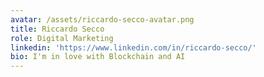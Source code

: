```yaml
---
avatar: /assets/riccardo-secco-avatar.png
title: Riccardo Secco
role: Digital Marketing
linkedin: 'https://www.linkedin.com/in/riccardo-secco/'
bio: I'm in love with Blockchain and AI
---
```


